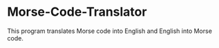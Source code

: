 # Morse-Code-Translator
This program translates Morse code into English and English into Morse code.
